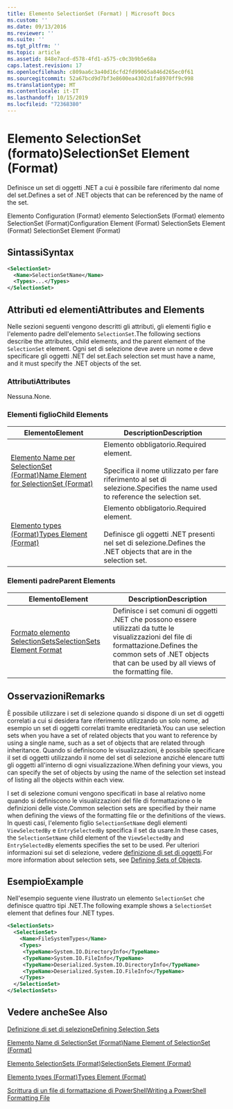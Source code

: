 ```yaml
---
title: Elemento SelectionSet (Format) | Microsoft Docs
ms.custom: ''
ms.date: 09/13/2016
ms.reviewer: ''
ms.suite: ''
ms.tgt_pltfrm: ''
ms.topic: article
ms.assetid: 848e7acd-d578-4fd1-a575-c0c3b9b5e68a
caps.latest.revision: 17
ms.openlocfilehash: c809aa6c3a40d16cfd2fd99065a846d265ec0f61
ms.sourcegitcommit: 52a67bcd9d7bf3e8600ea4302d1fa8970ff9c998
ms.translationtype: MT
ms.contentlocale: it-IT
ms.lasthandoff: 10/15/2019
ms.locfileid: "72368380"
---
```

# <a name="selectionset-element-format"></a><span data-ttu-id="3d527-102">Elemento SelectionSet (formato)</span><span class="sxs-lookup"><span data-stu-id="3d527-102">SelectionSet Element (Format)</span></span>

<span data-ttu-id="3d527-103">Definisce un set di oggetti .NET a cui è possibile fare riferimento dal nome del set.</span><span class="sxs-lookup"><span data-stu-id="3d527-103">Defines a set of .NET objects that can be referenced by the name of the set.</span></span>

<span data-ttu-id="3d527-104">Elemento Configuration (Format) elemento SelectionSets (Format) elemento SelectionSet (Format)</span><span class="sxs-lookup"><span data-stu-id="3d527-104">Configuration Element (Format) SelectionSets Element (Format) SelectionSet Element (Format)</span></span>

## <a name="syntax"></a><span data-ttu-id="3d527-105">Sintassi</span><span class="sxs-lookup"><span data-stu-id="3d527-105">Syntax</span></span>

```xml
<SelectionSet>
  <Name>SelectionSetName</Name>
  <Types>...</Types>
</SelectionSet>
```

## <a name="attributes-and-elements"></a><span data-ttu-id="3d527-106">Attributi ed elementi</span><span class="sxs-lookup"><span data-stu-id="3d527-106">Attributes and Elements</span></span>

<span data-ttu-id="3d527-107">Nelle sezioni seguenti vengono descritti gli attributi, gli elementi figlio e l'elemento padre dell'elemento `SelectionSet`.</span><span class="sxs-lookup"><span data-stu-id="3d527-107">The following sections describe the attributes, child elements, and the parent element of the `SelectionSet` element.</span></span> <span data-ttu-id="3d527-108">Ogni set di selezione deve avere un nome e deve specificare gli oggetti .NET del set.</span><span class="sxs-lookup"><span data-stu-id="3d527-108">Each selection set must have a name, and it must specify the .NET objects of the set.</span></span>

### <a name="attributes"></a><span data-ttu-id="3d527-109">Attributi</span><span class="sxs-lookup"><span data-stu-id="3d527-109">Attributes</span></span>

<span data-ttu-id="3d527-110">Nessuna.</span><span class="sxs-lookup"><span data-stu-id="3d527-110">None.</span></span>

### <a name="child-elements"></a><span data-ttu-id="3d527-111">Elementi figlio</span><span class="sxs-lookup"><span data-stu-id="3d527-111">Child Elements</span></span>

|<span data-ttu-id="3d527-112">Elemento</span><span class="sxs-lookup"><span data-stu-id="3d527-112">Element</span></span>|<span data-ttu-id="3d527-113">Description</span><span class="sxs-lookup"><span data-stu-id="3d527-113">Description</span></span>|
|-------------|-----------------|
|[<span data-ttu-id="3d527-114">Elemento Name per SelectionSet (Format)</span><span class="sxs-lookup"><span data-stu-id="3d527-114">Name Element for SelectionSet (Format)</span></span>](./name-element-for-selectionset-format.md)|<span data-ttu-id="3d527-115">Elemento obbligatorio.</span><span class="sxs-lookup"><span data-stu-id="3d527-115">Required element.</span></span><br /><br /> <span data-ttu-id="3d527-116">Specifica il nome utilizzato per fare riferimento al set di selezione.</span><span class="sxs-lookup"><span data-stu-id="3d527-116">Specifies the name used to reference the selection set.</span></span>|
|[<span data-ttu-id="3d527-117">Elemento types (Format)</span><span class="sxs-lookup"><span data-stu-id="3d527-117">Types Element (Format)</span></span>](./types-element-for-selectionset-format.md)|<span data-ttu-id="3d527-118">Elemento obbligatorio.</span><span class="sxs-lookup"><span data-stu-id="3d527-118">Required element.</span></span><br /><br /> <span data-ttu-id="3d527-119">Definisce gli oggetti .NET presenti nel set di selezione.</span><span class="sxs-lookup"><span data-stu-id="3d527-119">Defines the .NET objects that are in the selection set.</span></span>|

### <a name="parent-elements"></a><span data-ttu-id="3d527-120">Elementi padre</span><span class="sxs-lookup"><span data-stu-id="3d527-120">Parent Elements</span></span>

|<span data-ttu-id="3d527-121">Elemento</span><span class="sxs-lookup"><span data-stu-id="3d527-121">Element</span></span>|<span data-ttu-id="3d527-122">Description</span><span class="sxs-lookup"><span data-stu-id="3d527-122">Description</span></span>|
|-------------|-----------------|
|[<span data-ttu-id="3d527-123">Formato elemento SelectionSets</span><span class="sxs-lookup"><span data-stu-id="3d527-123">SelectionSets Element Format</span></span>](./selectionsets-element-format.md)|<span data-ttu-id="3d527-124">Definisce i set comuni di oggetti .NET che possono essere utilizzati da tutte le visualizzazioni del file di formattazione.</span><span class="sxs-lookup"><span data-stu-id="3d527-124">Defines the common sets of .NET objects that can be used by all views of the formatting file.</span></span>|

## <a name="remarks"></a><span data-ttu-id="3d527-125">Osservazioni</span><span class="sxs-lookup"><span data-stu-id="3d527-125">Remarks</span></span>

<span data-ttu-id="3d527-126">È possibile utilizzare i set di selezione quando si dispone di un set di oggetti correlati a cui si desidera fare riferimento utilizzando un solo nome, ad esempio un set di oggetti correlati tramite ereditarietà.</span><span class="sxs-lookup"><span data-stu-id="3d527-126">You can use selection sets when you have a set of related objects that you want to reference by using a single name, such as a set of objects that are related through inheritance.</span></span> <span data-ttu-id="3d527-127">Quando si definiscono le visualizzazioni, è possibile specificare il set di oggetti utilizzando il nome del set di selezione anziché elencare tutti gli oggetti all'interno di ogni visualizzazione.</span><span class="sxs-lookup"><span data-stu-id="3d527-127">When defining your views, you can specify the set of objects by using the name of the selection set instead of listing all the objects within each view.</span></span>

<span data-ttu-id="3d527-128">I set di selezione comuni vengono specificati in base al relativo nome quando si definiscono le visualizzazioni del file di formattazione o le definizioni delle viste.</span><span class="sxs-lookup"><span data-stu-id="3d527-128">Common selection sets are specified by their name when defining the views of the formatting file or the definitions of the views.</span></span> <span data-ttu-id="3d527-129">In questi casi, l'elemento figlio `SelectionSetName` degli elementi `ViewSelectedBy` e `EntrySelectedBy` specifica il set da usare.</span><span class="sxs-lookup"><span data-stu-id="3d527-129">In these cases, the `SelectionSetName` child element of the `ViewSelectedBy` and `EntrySelectedBy` elements specifies the set to be used.</span></span> <span data-ttu-id="3d527-130">Per ulteriori informazioni sui set di selezione, vedere [definizione di set di oggetti](./defining-selection-sets.md).</span><span class="sxs-lookup"><span data-stu-id="3d527-130">For more information about selection sets, see [Defining Sets of Objects](./defining-selection-sets.md).</span></span>

## <a name="example"></a><span data-ttu-id="3d527-131">Esempio</span><span class="sxs-lookup"><span data-stu-id="3d527-131">Example</span></span>

<span data-ttu-id="3d527-132">Nell'esempio seguente viene illustrato un elemento `SelectionSet` che definisce quattro tipi .NET.</span><span class="sxs-lookup"><span data-stu-id="3d527-132">The following example shows a `SelectionSet` element that defines four .NET types.</span></span>

```xml
<SelectionSets>
  <SelectionSet>
    <Name>FileSystemTypes</Name>
    <Types>
     <TypeName>System.IO.DirectoryInfo</TypeName>
     <TypeName>System.IO.FileInfo</TypeName>
     <TypeName>Deserialized.System.IO.DirectoryInfo</TypeName>
     <TypeName>Deserialized.System.IO.FileInfo</TypeName>
    </Types>
  </SelectionSet>
</SelectionSets>
```

## <a name="see-also"></a><span data-ttu-id="3d527-133">Vedere anche</span><span class="sxs-lookup"><span data-stu-id="3d527-133">See Also</span></span>

[<span data-ttu-id="3d527-134">Definizione di set di selezione</span><span class="sxs-lookup"><span data-stu-id="3d527-134">Defining Selection Sets</span></span>](./defining-selection-sets.md)

[<span data-ttu-id="3d527-135">Elemento Name di SelectionSet (Format)</span><span class="sxs-lookup"><span data-stu-id="3d527-135">Name Element of SelectionSet (Format)</span></span>](./name-element-for-selectionset-format.md)

[<span data-ttu-id="3d527-136">Elemento SelectionSets (Format)</span><span class="sxs-lookup"><span data-stu-id="3d527-136">SelectionSets Element (Format)</span></span>](./selectionsets-element-format.md)

[<span data-ttu-id="3d527-137">Elemento types (Format)</span><span class="sxs-lookup"><span data-stu-id="3d527-137">Types Element (Format)</span></span>](./types-element-for-selectionset-format.md)

[<span data-ttu-id="3d527-138">Scrittura di un file di formattazione di PowerShell</span><span class="sxs-lookup"><span data-stu-id="3d527-138">Writing a PowerShell Formatting File</span></span>](./writing-a-powershell-formatting-file.md)
